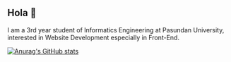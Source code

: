 ## Hola 👋

I am a 3rd year student of Informatics Engineering at Pasundan University, interested in Website Development especially in Front-End.

[![Anurag's GitHub stats](https://github-readme-stats.vercel.app/api?username=imfaditya)](https://github.com/imfaditya/github-readme-stats)

